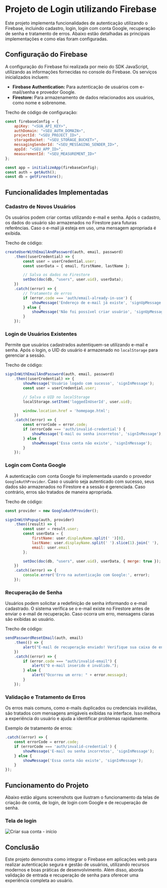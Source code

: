 # Projeto de Login utilizando Firebase

Este projeto implementa funcionalidades de autenticação utilizando o Firebase, incluindo cadastro, login, login com conta Google, recuperação de senha e tratamento de erros. Abaixo estão detalhadas as principais implementações e como elas foram configuradas.

## Configuração do Firebase

A configuração do Firebase foi realizada por meio do SDK JavaScript, utilizando as informações fornecidas no console do Firebase. Os serviços inicializados incluem:

- **Firebase Authentication:** Para autenticação de usuários com e-mail/senha e provedor Google.
- **Firestore:** Para armazenamento de dados relacionados aos usuários, como nome e sobrenome.

Trecho de código de configuração:

```javascript
const firebaseConfig = {
    apiKey: "<SUA_API_KEY>",
    authDomain: "<SEU_AUTH_DOMAIN>",
    projectId: "<SEU_PROJECT_ID>",
    storageBucket: "<SEU_STORAGE_BUCKET>",
    messagingSenderId: "<SEU_MESSAGING_SENDER_ID>",
    appId: "<SEU_APP_ID>",
    measurementId: "<SEU_MEASUREMENT_ID>"
};

const app = initializeApp(firebaseConfig);
const auth = getAuth();
const db = getFirestore();
```

## Funcionalidades Implementadas

### Cadastro de Novos Usuários

Os usuários podem criar contas utilizando e-mail e senha. Após o cadastro, os dados do usuário são armazenados no Firestore para futuras referências. Caso o e-mail já esteja em uso, uma mensagem apropriada é exibida.

Trecho de código:

```javascript
createUserWithEmailAndPassword(auth, email, password)
    .then((userCredential) => {
        const user = userCredential.user;
        const userData = { email, firstName, lastName };

        // Salva os dados no Firestore
        setDoc(doc(db, "users", user.uid), userData);
    })
    .catch((error) => {
        // Tratamento de erros
        if (error.code === 'auth/email-already-in-use') {
            showMessage('Endereço de e-mail já existe', 'signUpMessage');
        } else {
            showMessage('Não foi possível criar usuário', 'signUpMessage');
        }
    });
```

### Login de Usuários Existentes

Permite que usuários cadastrados autentiquem-se utilizando e-mail e senha. Após o login, o UID do usuário é armazenado no `localStorage` para gerenciar a sessão.

Trecho de código:

```javascript
signInWithEmailAndPassword(auth, email, password)
    .then((userCredential) => {
        showMessage('Usuário logado com sucesso', 'signInMessage');
        const user = userCredential.user;

        // Salva o UID no localStorage
        localStorage.setItem('loggedInUserId', user.uid);

        window.location.href = 'homepage.html';
    })
    .catch((error) => {
        const errorCode = error.code;
        if (errorCode === 'auth/invalid-credential') {
            showMessage('E-mail ou senha incorretos', 'signInMessage');
        } else {
            showMessage('Essa conta não existe', 'signInMessage');
        }
    });
```

### Login com Conta Google

A autenticação com conta Google foi implementada usando o provedor `GoogleAuthProvider`. Caso o usuário seja autenticado com sucesso, seus dados são armazenados no Firestore e a sessão é gerenciada. Caso contrário, erros são tratados de maneira apropriada.

Trecho de código:

```javascript
const provider = new GoogleAuthProvider();

signInWithPopup(auth, provider)
    .then((result) => {
        const user = result.user;
        const userData = {
            firstName: user.displayName.split(' ')[0],
            lastName: user.displayName.split(' ').slice(1).join(' '),
            email: user.email
        };

        setDoc(doc(db, "users", user.uid), userData, { merge: true });
    })
    .catch((error) => {
        console.error('Erro na autenticação com Google:', error);
    });
```

### Recuperação de Senha

Usuários podem solicitar a redefinição de senha informando o e-mail cadastrado. O sistema verifica se o e-mail existe no Firestore antes de enviar o e-mail de recuperação. Caso ocorra um erro, mensagens claras são exibidas ao usuário.

Trecho de código:

```javascript
sendPasswordResetEmail(auth, email)
    .then(() => {
        alert("E-mail de recuperação enviado! Verifique sua caixa de entrada.");
    })
    .catch((error) => {
        if (error.code === "auth/invalid-email") {
            alert("O e-mail inserido é inválido.");
        } else {
            alert("Ocorreu um erro: " + error.message);
        }
    });
```

### Validação e Tratamento de Erros

Os erros mais comuns, como e-mails duplicados ou credenciais inválidas, são tratados com mensagens amigáveis exibidas na interface. Isso melhora a experiência do usuário e ajuda a identificar problemas rapidamente.

Exemplo de tratamento de erros:

```javascript
.catch((error) => {
    const errorCode = error.code;
    if (errorCode === 'auth/invalid-credential') {
        showMessage('E-mail ou senha incorretos', 'signInMessage');
    } else {
        showMessage('Essa conta não existe', 'signInMessage');
    }
});
```

## Funcionamento do Projeto

Abaixo estão alguns screenshots que ilustram o funcionamento da telas de criação de conta, de login, de login com Google e de recuperação de senha.

### Tela de login

![Criar sua conta - início](./images/criar%20sua%20conta%20-%20início.PNG)

## Conclusão

Este projeto demonstra como integrar o Firebase em aplicações web para realizar autenticação segura e gestão de usuários, utilizando recursos modernos e boas práticas de desenvolvimento. Além disso, aborda validação de entrada e recuperação de senha para oferecer uma experiência completa ao usuário.

